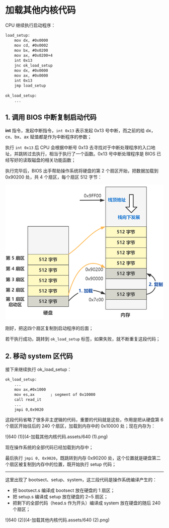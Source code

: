 # 加载其他内核代码

CPU 继续执行启动程序：

````assembly
load_setup:
	mov dx, #0x0000
	mov cd, #0x0002
	mov bx, #0x0200
	mov ax, #0x0200+4
	int 0x13
	jnc ok_load_setup
	mov dx, #0x0000
	mov ax, #0x0000
	int 0x13
	jmp load_setup
	
ok_load_setup:
	...
````

## 1. 调用 BIOS 中断复制启动代码

**int** 指令，发起中断指令，`int 0x13` 表示发起 0x13 号中断，而之前的给 dx，cx、bx、ax 赋值都是作为中断程序的参数；

执行 `int 0x13` 后 CPU 会根据中断号 0x13 去寻找对于中断处理程序的入口地址，并跳转过去执行，相当于执行了一个函数。0x13 号中断处理程序是 BIOS 已经写好的读取磁盘的相关功能函数；

执行完毕后，BIOS 出手帮助操作系统将硬盘的第 2 个扇区开始，把数据加载到 0x90200 处，共 4 个扇区，每个扇区 512 字节：

![640](4-加载其他内核代码.assets/640.png)

刚好，把这四个扇区复制到启动程序的后面；

若干执行成功，跳转到 `ok_load_setup` 标签，如果失败，就不断重复这段代码；

## 2. 移动 system 区代码

接下来继续执行 ok_load_setup：

````assembly
ok_load_setup:
    ...
    mov ax,#0x1000
    mov es,ax       ; segment of 0x10000
    call read_it
    ...
    jmpi 0,0x9020
````

这段代码省略了很多非主逻辑的代码，重要的代码就是这些，作用是把从硬盘第 6 个扇区开始往后的 240 个扇区，加载到内存中的 0x10000 处；现在内存为：

![640 (1)](4-加载其他内核代码.assets/640 (1).png)

现在操作系统的全部代码已经加载到内存中；

最后执行 `jmpi 0, 0x9020`，既跳转到内存 0x90200 处，这个位置就是硬盘第二个扇区被复制到内存中的位置，既开始执行 setup 代码；

---



这里出现了 bootsect、setup、system，这三段代码是操作系统编译产生的：

- 把 bootsect.s 编译成 bootsect 放在硬盘的 1 扇区；
- 把 setup.s 编译成 setup 放在硬盘的 2~5 扇区；
- 把剩下的全部代码（head.s 作为开头）编译成 system 放在硬盘的随后 240 个扇区；

![640 (2)](4-加载其他内核代码.assets/640 (2).png)